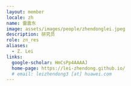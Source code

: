 ```yaml
---
layout: member
locale: zh
name: 雷震东
image: assets/images/people/zhendonglei.jpeg
description: 研究员
role: zn_res
aliases:
  - Z. Lei
links:
  google-scholar: HmCsPp4AAAAJ
  home-page: https://lei-zhendong.github.io/
  # email: leizhendong3 [at] huawei.com
---
```



